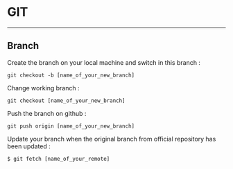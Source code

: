 # GIT
***

## Branch


Create the branch on your local machine and switch in this branch :
```
git checkout -b [name_of_your_new_branch]
```

Change working branch :
```
git checkout [name_of_your_new_branch]
```

Push the branch on github :
```
git push origin [name_of_your_new_branch]
```

Update your branch when the original branch from official repository has been updated :
```
$ git fetch [name_of_your_remote]
```
